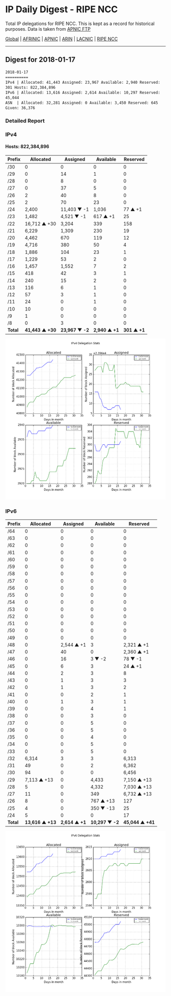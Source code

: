 # IP Daily Digest - RIPE NCC

Total IP delegations for RIPE NCC. This is kept as a record for historical purposes. Data is taken from [APNIC FTP](https://ftp.apnic.net/)

[Global](https://github.com/csmets/IP-Daily-Digest) | [AFRINIC](https://github.com/csmets/IP-Daily-Digest/tree/master/archives/AFRINIC) | [APNIC](https://github.com/csmets/IP-Daily-Digest/tree/master/archives/APNIC) | [ARIN](https://github.com/csmets/IP-Daily-Digest/tree/master/archives/ARIN) | [LACNIC](https://github.com/csmets/IP-Daily-Digest/tree/master/archives/LACNIC) | [RIPE NCC](https://github.com/csmets/IP-Daily-Digest/tree/master/archives/RIPE_NCC)

---

## Digest for 2018-01-17
```
2018-01-17
==========
IPv4 | Allocated: 41,443 Assigned: 23,967 Available: 2,940 Reserved: 301 Hosts: 822,384,896
IPv6 | Allocated: 13,616 Assigned: 2,614 Available: 10,297 Reserved: 45,044
ASN  | Allocated: 32,281 Assigned: 0 Available: 3,450 Reserved: 645 Given: 36,376
```

### Detailed Report

### IPv4

#### Hosts: **822,384,896**

| Prefix | Allocated | Assigned | Available | Reserved |
| ----- | ----- | ----- | ----- | ----- |
| /30 | 0 | 0 | 0 | 0 |
| /29 | 0 | 14 | 1 | 0 |
| /28 | 0 | 8 | 0 | 0 |
| /27 | 0 | 37 | 5 | 0 |
| /26 | 2 | 40 | 8 | 0 |
| /25 | 2 | 70 | 23 | 0 |
| /24 | 2,400 | 11,403 ▼ -1 | 1,036 | 77 ▲ +1 |
| /23 | 1,482 | 4,521 ▼ -1 | 617 ▲ +1 | 25 |
| /22 | 16,712 ▲ +30 | 3,204 | 339 | 158 |
| /21 | 6,229 | 1,309 | 230 | 19 |
| /20 | 4,462 | 670 | 119 | 12 |
| /19 | 4,716 | 380 | 50 | 4 |
| /18 | 1,886 | 104 | 23 | 1 |
| /17 | 1,229 | 53 | 2 | 0 |
| /16 | 1,457 | 1,552 | 7 | 2 |
| /15 | 418 | 42 | 3 | 1 |
| /14 | 240 | 15 | 2 | 0 |
| /13 | 116 | 6 | 1 | 0 |
| /12 | 57 | 3 | 1 | 0 |
| /11 | 24 | 0 | 1 | 0 |
| /10 | 10 | 0 | 0 | 0 |
| /9 | 1 | 0 | 0 | 0 |
| /8 | 0 | 3 | 0 | 0 |
| **Total** | **41,443 ▲ +30** | **23,967 ▼ -2** | **2,940 ▲ +1** | **301 ▲ +1** |

![ipv4-stats](ipv4-figure.png)

### IPv6

| Prefix | Allocated | Assigned | Available | Reserved |
| ----- | ----- | ----- | ----- | ----- |
| /64 | 0 | 0 | 0 | 0 |
| /63 | 0 | 0 | 0 | 0 |
| /62 | 0 | 0 | 0 | 0 |
| /61 | 0 | 0 | 0 | 0 |
| /60 | 0 | 0 | 0 | 0 |
| /59 | 0 | 0 | 0 | 0 |
| /58 | 0 | 0 | 0 | 0 |
| /57 | 0 | 0 | 0 | 0 |
| /56 | 0 | 0 | 0 | 0 |
| /55 | 0 | 0 | 0 | 0 |
| /54 | 0 | 0 | 0 | 0 |
| /53 | 0 | 0 | 0 | 0 |
| /52 | 0 | 0 | 0 | 0 |
| /51 | 0 | 0 | 0 | 0 |
| /50 | 0 | 0 | 0 | 0 |
| /49 | 0 | 0 | 0 | 0 |
| /48 | 0 | 2,544 ▲ +1 | 3 | 2,321 ▲ +1 |
| /47 | 0 | 40 | 0 | 2,360 ▲ +1 |
| /46 | 0 | 16 | 3 ▼ -2 | 78 ▼ -1 |
| /45 | 0 | 6 | 3 | 24 ▲ +1 |
| /44 | 0 | 2 | 3 | 8 |
| /43 | 0 | 1 | 3 | 3 |
| /42 | 0 | 1 | 3 | 2 |
| /41 | 0 | 0 | 2 | 1 |
| /40 | 0 | 1 | 3 | 1 |
| /39 | 0 | 0 | 4 | 1 |
| /38 | 0 | 0 | 3 | 0 |
| /37 | 0 | 0 | 5 | 0 |
| /36 | 0 | 0 | 5 | 0 |
| /35 | 0 | 0 | 4 | 0 |
| /34 | 0 | 0 | 5 | 0 |
| /33 | 0 | 0 | 5 | 0 |
| /32 | 6,314 | 3 | 3 | 6,313 |
| /31 | 49 | 0 | 2 | 6,362 |
| /30 | 94 | 0 | 0 | 6,456 |
| /29 | 7,113 ▲ +13 | 0 | 4,433 | 7,150 ▲ +13 |
| /28 | 5 | 0 | 4,332 | 7,030 ▲ +13 |
| /27 | 11 | 0 | 349 | 6,732 ▲ +13 |
| /26 | 8 | 0 | 767 ▲ +13 | 127 |
| /25 | 4 | 0 | 350 ▼ -13 | 25 |
| /24 | 5 | 0 | 0 | 17 |
| **Total** | **13,616 ▲ +13** | **2,614 ▲ +1** | **10,297 ▼ -2** | **45,044 ▲ +41** |

![ipv6-stats](ipv6-figure.png)